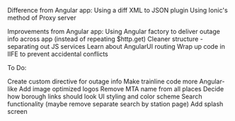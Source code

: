 Difference from Angular app:
Using a diff XML to JSON plugin
Using Ionic's method of Proxy server

Improvements from Angular app:
Using Angular factory to deliver outage info across app (instead of repeating $http.get)
Cleaner structure - separating out JS services
Learn about AngularUI routing
Wrap up code in IIFE to prevent accidental conflicts

To Do:

Create custom directive for outage info 
Make trainline code more Angular-like
Add image optimized logos
Remove MTA name from all places
Decide how borough links should look
UI styling and color scheme
Search functionality (maybe remove separate search by station page)
Add splash screen
